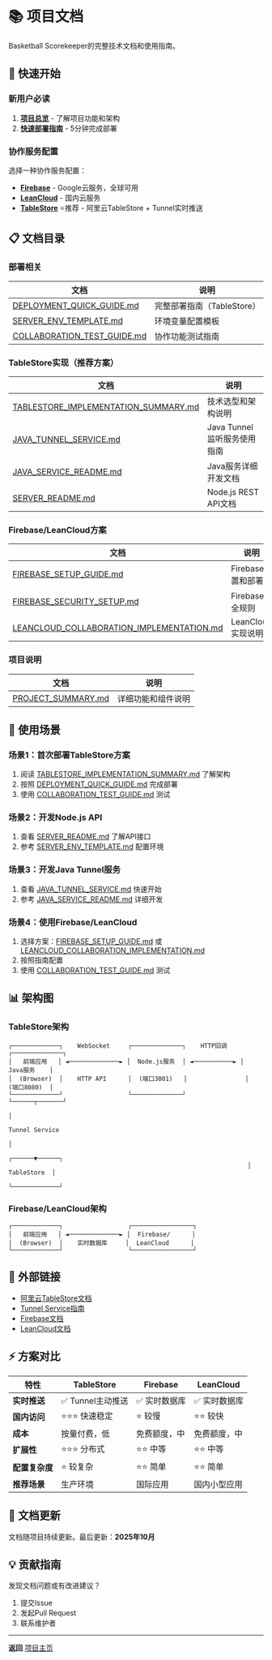 # 📚 项目文档

Basketball Scorekeeper的完整技术文档和使用指南。

## 🚀 快速开始

### 新用户必读
1. **[项目总览](PROJECT_SUMMARY.md)** - 了解项目功能和架构
2. **[快速部署指南](DEPLOYMENT_QUICK_GUIDE.md)** - 5分钟完成部署

### 协作服务配置
选择一种协作服务配置：

- **[Firebase](FIREBASE_SETUP_GUIDE.md)** - Google云服务，全球可用
- **[LeanCloud](LEANCLOUD_COLLABORATION_IMPLEMENTATION.md)** - 国内云服务
- **[TableStore](DEPLOYMENT_QUICK_GUIDE.md)** ⭐推荐 - 阿里云TableStore + Tunnel实时推送

## 📋 文档目录

### 部署相关
| 文档 | 说明 |
|------|------|
| [DEPLOYMENT_QUICK_GUIDE.md](DEPLOYMENT_QUICK_GUIDE.md) | 完整部署指南（TableStore） |
| [SERVER_ENV_TEMPLATE.md](SERVER_ENV_TEMPLATE.md) | 环境变量配置模板 |
| [COLLABORATION_TEST_GUIDE.md](COLLABORATION_TEST_GUIDE.md) | 协作功能测试指南 |

### TableStore实现（推荐方案）
| 文档 | 说明 |
|------|------|
| [TABLESTORE_IMPLEMENTATION_SUMMARY.md](TABLESTORE_IMPLEMENTATION_SUMMARY.md) | 技术选型和架构说明 |
| [JAVA_TUNNEL_SERVICE.md](JAVA_TUNNEL_SERVICE.md) | Java Tunnel监听服务使用指南 |
| [JAVA_SERVICE_README.md](JAVA_SERVICE_README.md) | Java服务详细开发文档 |
| [SERVER_README.md](SERVER_README.md) | Node.js REST API文档 |

### Firebase/LeanCloud方案
| 文档 | 说明 |
|------|------|
| [FIREBASE_SETUP_GUIDE.md](FIREBASE_SETUP_GUIDE.md) | Firebase配置和部署 |
| [FIREBASE_SECURITY_SETUP.md](FIREBASE_SECURITY_SETUP.md) | Firebase安全规则 |
| [LEANCLOUD_COLLABORATION_IMPLEMENTATION.md](LEANCLOUD_COLLABORATION_IMPLEMENTATION.md) | LeanCloud实现说明 |

### 项目说明
| 文档 | 说明 |
|------|------|
| [PROJECT_SUMMARY.md](PROJECT_SUMMARY.md) | 详细功能和组件说明 |

## 🎯 使用场景

### 场景1：首次部署TableStore方案

1. 阅读 [TABLESTORE_IMPLEMENTATION_SUMMARY.md](TABLESTORE_IMPLEMENTATION_SUMMARY.md) 了解架构
2. 按照 [DEPLOYMENT_QUICK_GUIDE.md](DEPLOYMENT_QUICK_GUIDE.md) 完成部署
3. 使用 [COLLABORATION_TEST_GUIDE.md](COLLABORATION_TEST_GUIDE.md) 测试

### 场景2：开发Node.js API

1. 查看 [SERVER_README.md](SERVER_README.md) 了解API接口
2. 参考 [SERVER_ENV_TEMPLATE.md](SERVER_ENV_TEMPLATE.md) 配置环境

### 场景3：开发Java Tunnel服务

1. 查看 [JAVA_TUNNEL_SERVICE.md](JAVA_TUNNEL_SERVICE.md) 快速开始
2. 参考 [JAVA_SERVICE_README.md](JAVA_SERVICE_README.md) 详细开发

### 场景4：使用Firebase/LeanCloud

1. 选择方案：[FIREBASE_SETUP_GUIDE.md](FIREBASE_SETUP_GUIDE.md) 或 [LEANCLOUD_COLLABORATION_IMPLEMENTATION.md](LEANCLOUD_COLLABORATION_IMPLEMENTATION.md)
2. 按照指南配置
3. 使用 [COLLABORATION_TEST_GUIDE.md](COLLABORATION_TEST_GUIDE.md) 测试

## 📊 架构图

### TableStore架构
```
┌─────────────┐    WebSocket     ┌──────────────┐    HTTP回调    ┌──────────────┐
│   前端应用   │ ◄──────────────► │  Node.js服务  │ ◄───────────► │  Java服务    │
│  (Browser)  │    HTTP API      │  (端口3001)   │                │  (端口8080)  │
└─────────────┘                  └──────────────┘                └──────┬───────┘
                                                                         │
                                                                  Tunnel Service
                                                                         │
                                                                  ┌──────▼──────┐
                                                                  │ TableStore  │
                                                                  └─────────────┘
```

### Firebase/LeanCloud架构
```
┌─────────────┐                  ┌─────────────────┐
│   前端应用   │ ◄──────────────► │  Firebase/      │
│  (Browser)  │    实时数据库     │  LeanCloud      │
└─────────────┘                  └─────────────────┘
```

## 🔗 外部链接

- [阿里云TableStore文档](https://help.aliyun.com/product/27278.html)
- [Tunnel Service指南](https://help.aliyun.com/document_detail/102373.html)
- [Firebase文档](https://firebase.google.com/docs)
- [LeanCloud文档](https://docs.leancloud.cn/)

## ⚡ 方案对比

| 特性 | TableStore | Firebase | LeanCloud |
|------|-----------|----------|-----------|
| **实时推送** | ✅ Tunnel主动推送 | ✅ 实时数据库 | ✅ 实时数据库 |
| **国内访问** | ⭐⭐⭐ 快速稳定 | ⭐ 较慢 | ⭐⭐ 较快 |
| **成本** | 按量付费，低 | 免费额度，中 | 免费额度，中 |
| **扩展性** | ⭐⭐⭐ 分布式 | ⭐⭐ 中等 | ⭐⭐ 中等 |
| **配置复杂度** | ⭐ 较复杂 | ⭐⭐ 简单 | ⭐⭐ 简单 |
| **推荐场景** | 生产环境 | 国际应用 | 国内小型应用 |

## 📝 文档更新

文档随项目持续更新。最后更新：**2025年10月**

## 💡 贡献指南

发现文档问题或有改进建议？
1. 提交Issue
2. 发起Pull Request
3. 联系维护者

---

**返回** [项目主页](../README.md)
